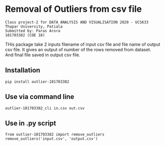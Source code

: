 # Removal of Outliers from csv file

```
Class project-2 for DATA ANALYSIS AND VISUALISATION 2020 - UCS633 Thapar University, Patiala
Submitted by: Paras Arora
101703382 (COE 18)

```
THis package take 2 inputs filename of input csv file and file name of output csv file. 
It gives an output of number of the rows removed from dataset. And final file saved in output csv file.

## Installation
`pip install outlier-101703382`

## Use via command line
`outlier-101703382_cli in.csv out.csv`

## Use in .py script
```
from outlier-101703382 import remove_outliers
remove_outliers('input.csv', 'output.csv')
```

